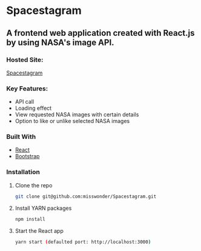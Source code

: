 # Spacestagram

## A frontend web application created with React.js by using NASA's image API. 


### Hosted Site:
[Spacestagram](https://epic-allen-065f74.netlify.app/)


### Key Features:
- API call
- Loading effect
- View requested NASA images with certain details
- Option to like or unlike selected NASA images


### Built With

- [React](https://reactjs.org/)
- [Bootstrap](https://getbootstrap.com/docs/5.1/getting-started/introduction/)


### Installation

1. Clone the repo
   ```sh
   git clone git@github.com:misswonder/Spacestagram.git
   ```
2. Install YARN packages
   ```sh
   npm install
   ```
3. Start the React app
   ```sh
   yarn start (defaulted port: http://localhost:3000)
   ```
